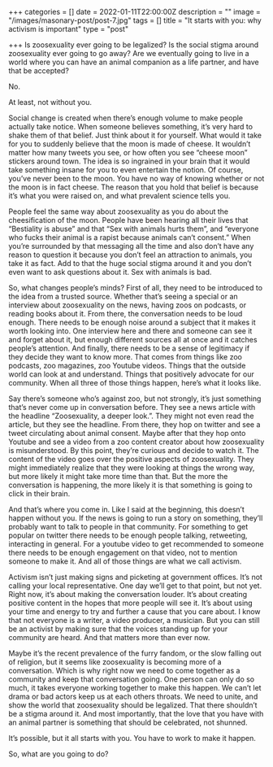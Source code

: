 +++
categories = []
date = 2022-01-11T22:00:00Z
description = ""
image = "/images/masonary-post/post-7.jpg"
tags = []
title = "It starts with you: why activism is important"
type = "post"

+++
Is zoosexuality ever going to be legalized? Is the social stigma around zoosexuality ever going to go away? Are we eventually going to live in a world where you can have an animal companion as a life partner, and have that be accepted?   
   
   
 No.   
   
   
 At least, not without you.   
   
   
 Social change is created when there’s enough volume to make people actually take notice. When someone believes something, it’s very hard to shake them of that belief. Just think about it for yourself. What would it take for you to suddenly believe that the moon is made of cheese. It wouldn’t matter how many tweets you see, or how often you see “cheese moon” stickers around town. The idea is so ingrained in your brain that it would take something insane for you to even entertain the notion. Of course, you’ve never been to the moon. You have no way of knowing whether or not the moon is in fact cheese. The reason that you hold that belief is because it’s what you were raised on, and what prevalent science tells you.   
   
 People feel the same way about zoosexuality as you do about the cheesification of the moon. People have been hearing all their lives that “Bestiality is abuse” and that “Sex with animals hurts them”, and “everyone who fucks their animal is a rapist because animals can’t consent.” When you’re surrounded by that messaging all the time and also don’t have any reason to question it because you don’t feel an attraction to animals, you take it as fact. Add to that the huge social stigma around it and you don’t even want to ask questions about it. Sex with animals is bad.   
   
 So, what changes people’s minds? First of all, they need to be introduced to the idea from a trusted source. Whether that’s seeing a special or an interview about zoosexuality on the news, having zoos on podcasts, or reading books about it. From there, the conversation needs to be loud enough. There needs to be enough noise around a subject that it makes it worth looking into. One interview here and there and someone can see it and forget about it, but enough different sources all at once and it catches people’s attention. And finally, there needs to be a sense of legitimacy if they decide they want to know more. That comes from things like zoo podcasts, zoo magazines, zoo Youtube videos. Things that the outside world can look at and understand. Things that positively advocate for our community. When all three of those things happen, here’s what it looks like.  
   
 Say there’s someone who’s against zoo, but not strongly, it’s just something that’s never come up in conversation before. They see a news article with the headline “Zoosexuality, a deeper look.”. They might not even read the article, but they see the headline. From there, they hop on twitter and see a tweet circulating about animal consent. Maybe after that they hop onto Youtube and see a video from a zoo content creator about how zoosexuality is misunderstood. By this point, they’re curious and decide to watch it. The content of the video goes over the positive aspects of zoosexuality. They might immediately realize that they were looking at things the wrong way, but more likely it might take more time than that. But the more the conversation is happening, the more likely it is that something is going to click in their brain.   
   
 And that’s where you come in. Like I said at the beginning, this doesn’t happen without you. If the news is going to run a story on something, they’ll probably want to talk to people in that community. For something to get popular on twitter there needs to be enough people talking, retweeting, interacting in general. For a youtube video to get recommended to someone there needs to be enough engagement on that video, not to mention someone to make it. And all of those things are what we call activism.   
   
 Activism isn’t just making signs and picketing at government offices. It’s not calling your local representative. One day we’ll get to that point, but not yet. Right now, it’s about making the conversation louder. It’s about creating positive content in the hopes that more people will see it. It’s about using your time and energy to try and further a cause that you care about. I know that not everyone is a writer, a video producer, a musician. But you can still be an activist by making sure that the voices standing up for your community are heard. And that matters more than ever now.  
   
 Maybe it’s the recent prevalence of the furry fandom, or the slow falling out of religion, but it seems like zoosexuality is becoming more of a conversation. Which is why right now we need to come together as a community and keep that conversation going. One person can only do so much, it takes everyone working together to make this happen. We can’t let drama or bad actors keep us at each others throats. We need to unite, and show the world that zoosexuality should be legalized. That there shouldn’t be a stigma around it. And most importantly, that the love that you have with an animal partner is something that should be celebrated, not shunned.   
   
   
 It’s possible, but it all starts with you. You have to work to make it happen.   
   
   
 So, what are you going to do?